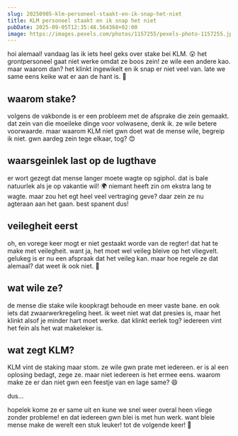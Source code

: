 ```yaml
---
slug: 20250905-klm-personeel-staakt-en-ik-snap-het-niet
title: KLM personeel staakt en ik snap het niet
pubDate: 2025-09-05T12:35:48.564368+02:00
image: https://images.pexels.com/photos/1157255/pexels-photo-1157255.jpeg
---
```

hoi alemaal! vandaag las ik iets heel geks over stake bei KLM. 😮 het grontpersoneel gaat niet werke omdat ze boos zein! ze wile een andere kao. maar waarom dan? het klinkt ingewikelt en ik snap er niet veel van. late we same eens keike wat er aan de hant is. 🤔

## waarom stake?
volgens de vakbonde is er een probleem met de afsprake die zein gemaakt. dat zein van die moeileke dinge voor volwasene, denk ik. ze wile betere voorwaarde. maar waarom KLM niet gwn doet wat de mense wile, begreip ik niet. gwn aardeg zein tege elkaar, tog? 😊

## waarsgeinlek last op de lugthave
er wort gezegt dat mense langer moete wagte op sgiphol. dat is bale natuurlek als je op vakantie wil! 🌍 niemant heeft zin om ekstra lang te wagte. maar zou het egt heel veel vertraging geve? daar zein ze nu agteraan aan het gaan. best spanent dus!

## veilegheit eerst
oh, en vorege keer mogt er niet gestaakt worde van de regter! dat hat te make met veilegheit. want ja, het moet wel veileg bleive op het vliegvelt. gelukeg is er nu een afspraak dat het veileg kan. maar hoe regele ze dat alemaal? dat weet ik ook niet. 🤯

## wat wile ze?
de mense die stake wile koopkragt behoude en meer vaste bane. en ook iets dat zwaarwerkregeling heet. ik weet niet wat dat presies is, maar het klinkt alsof je minder hart moet werke. dat klinkt eerlek tog? iedereen vint het fein als het wat makeleker is.

## wat zegt KLM?
KLM vint de staking maar stom. ze wile gwn prate met iedereen. er is al een oplosing bedagt, zege ze. maar niet iedereen is het ermee eens. waarom make ze er dan niet gwn een feestje van en lage same? 😄

dus... 

hopelek kome ze er same uit en kune we snel weer overal heen vliege zonder probleme!  en dat iedereen gwn blei is met hun werk. want bleie mense make de werelt een stuk leuker! tot de volgende keer! 🐴
